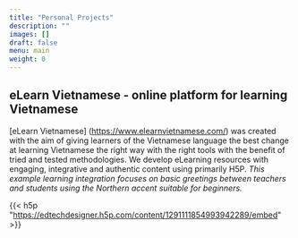 ```yaml
---
title: "Personal Projects"
description: ""
images: []
draft: false
menu: main
weight: 0
---
```


## eLearn Vietnamese - online platform for learning Vietnamese
[eLearn Vietnamese] (https://www.elearnvietnamese.com/) was created with the aim of giving learners of the Vietnamese language the best change at learning Vietnamese the right way with the right tools with the benefit of tried and tested methodologies. We develop eLearning resources with engaging, integrative and authentic content using primarily H5P.
*This example learning integration focuses on basic greetings between teachers and students using the Northern accent suitable for beginners.*

{{< h5p "https://edtechdesigner.h5p.com/content/1291111854993942289/embed" >}}
